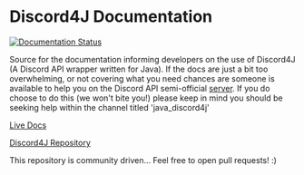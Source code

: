 # Discord4J Documentation

[![Documentation Status](https://readthedocs.org/projects/discord4j/badge/?version=latest)](http://discord4j.readthedocs.org/en/latest/?badge=latest)

Source for the documentation informing developers 
on the use of Discord4J (A Discord API wrapper written for Java).
If the docs are just a bit too overwhelming, or not covering
what you need chances are someone is available to
help you on the Discord API semi-official [server](https://discord.gg/0SBTUU1wZTYLhAAW).
If you do choose to do this (we won't bite you!) please keep in mind you should
be seeking help within the channel titled 'java_discord4j'

[Live Docs](https://discord4j.readthedocs.org) 

[Discord4J Repository](https://github.com/austinv11/Discord4J)


This repository is community driven... Feel free to open pull requests! :)
